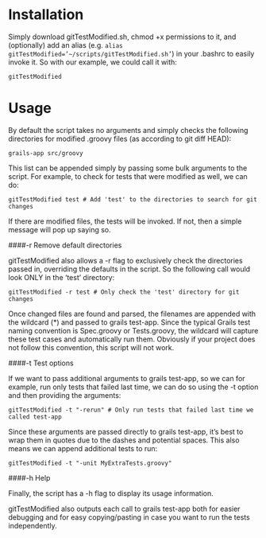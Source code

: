 Installation
===============
Simply download gitTestModified.sh, chmod +x permissions to it, and (optionally) add an alias (e.g. ```alias gitTestModified=’~/scripts/gitTestModified.sh’```) in your .bashrc to easily invoke it. So with our example, we could call it with:
```
gitTestModified
```

Usage
===============
By default the script takes no arguments and simply checks the following directories for modified .groovy files (as according to git diff HEAD):
```
grails-app src/groovy
```
This list can be appended simply by passing some bulk arguments to the script. For example, to check for tests that were modified as well, we can do:
```
gitTestModified test # Add 'test' to the directories to search for git changes
```
If there are modified files, the tests will be invoked.  If not, then a simple message will pop up saying so.

####-r Remove default directories

gitTestModified also allows a -r flag to exclusively check the directories passed in, overriding the defaults in the script. So the following call would look ONLY in the ‘test’ directory:
```
gitTestModified -r test # Only check the 'test' directory for git changes
```
Once changed files are found and parsed, the filenames are appended with the wildcard (*) and passed to grails test-app. Since the typical Grails test naming convention is <filename>Spec.groovy or <filename>Tests.groovy, the wildcard will capture these test cases and automatically run them. Obviously if your project does not follow this convention, this script will not work.

####-t Test options

If we want to pass additional arguments to grails test-app, so we can for example, run only tests that failed last time, we can do so using the -t option and then providing the arguments:
```
gitTestModified -t "-rerun" # Only run tests that failed last time we called test-app
```
Since these arguments are passed directly to grails test-app, it’s best to wrap them in quotes due to the dashes and potential spaces. This also means we can append additional tests to run:
```
gitTestModified -t "-unit MyExtraTests.groovy"
```
####-h Help

Finally, the script has a -h flag to display its usage information.

gitTestModified also outputs each call to grails test-app both for easier debugging and for easy copying/pasting in case you want to run the tests independently.